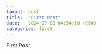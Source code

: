 ```yaml
---
layout: post
title:  "First Post"
date:   2024-07-08 04:54:10 +0900
categories: first
---
```


First Post.